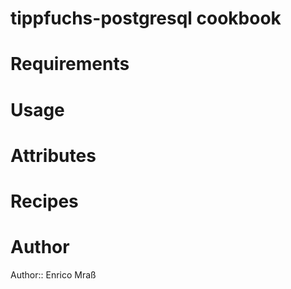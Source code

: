 # tippfuchs-postgresql cookbook

# Requirements

# Usage

# Attributes

# Recipes

# Author

Author:: Enrico Mraß
